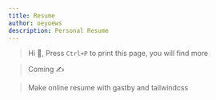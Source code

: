 ```yaml
---
title: Resume
author: oeyoews
description: Personal Resume
---
```

<!-- online -->
<div class="print:hidden">

> Hi :wave:, Press `Ctrl+P` to print this page, you will find more

</div>

<!-- hidden -->
<div class="hidden print:block prose prose-indigo">

> Coming ✍️

> Make online resume with gastby and tailwindcss

</div>
